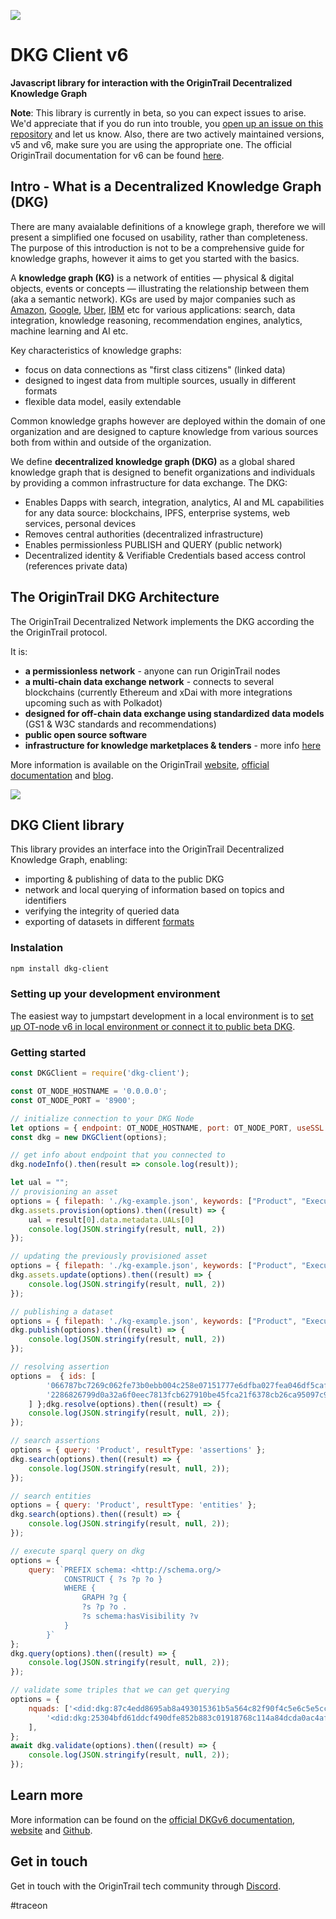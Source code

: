 ![](https://i.imgur.com/XkISdML.png)

# DKG Client v6

**Javascript library for interaction with the OriginTrail Decentralized Knowledge Graph**

**Note**: This library is currently in beta, so you can expect issues to arise. We'd appreciate that if you do run into trouble, you [open up an issue on this repository](https://github.com/OriginTrail/dkg-client/issues) and let us know. 
Also, there are two actively maintained versions, v5 and v6, make sure you are using the appropriate one.
The official OriginTrail documentation for v6 can be found [here](https://docs.origintrail.io/dkg-v6-upcoming-version/introduction-to-dkg-v6-start-here).


## Intro - What is a Decentralized Knowledge Graph (DKG)


There are many avaialable definitions of a knowlege graph, therefore we will present a simplified one focused on usability, rather than completeness. The purpose of this introduction is not to be a comprehensive guide for knowledge graphs, however it aims to get you started with the basics.

A **knowledge graph (KG)** is a network of entities — physical & digital objects, events or concepts — illustrating the relationship between them (aka a semantic network). KGs are used by major companies such as [Amazon](http://lunadong.com/talks/PG.pdf), [Google](https://en.wikipedia.org/wiki/Google_Knowledge_Graph), [Uber](https://www.youtube.com/watch?v=r3yMSl5NB_Q), [IBM](https://www.ibm.com/cloud/learn/knowledge-graph) etc for various applications: search, data integration, knowledge reasoning, recommendation engines, analytics, machine learning and AI etc.

Key characteristics of knowledge graphs:
* focus on data connections as "first class citizens" (linked data) 
* designed to ingest data from multiple sources, usually in different formats
* flexible data model, easily extendable

Common knowledge graphs however are deployed within the domain of one organization and are designed to capture knowledge from various sources both from within and outside of the organization.

We define **decentralized knowledge graph (DKG)** as a global shared knowledge graph that is designed to benefit organizations and individuals by providing a common infrastructure for data exchange. The DKG:

* Enables Dapps with search, integration, analytics, AI and ML capabilities for any data source: blockchains, IPFS, enterprise systems, web services, personal devices 
* Removes central authorities (decentralized infrastructure)
* Enables permissionless PUBLISH and QUERY (public network)
* Decentralized identity & Verifiable Credentials based access control (references private data)

## The OriginTrail DKG Architecture 

The OriginTrail Decentralized Network implements the DKG according the the OriginTrail protocol.

It is:

* **a permissionless network** - anyone can run OriginTrail nodes
* **a multi-chain data exchange network** - connects to several blockchains (currently Ethereum and xDai with more integrations upcoming such as with Polkadot)
* **designed for off-chain data exchange using standardized data models** (GS1 & W3C standards and recommendations)
* **public open source software**
* **infrastructure for knowledge marketplaces & tenders** - more info [here](https://www.youtube.com/watch?v=4uCxYGRh5fk)

More information is available on the OriginTrail [website](https://origintrail.io), [official documentation](https://docs.origintrail.io) and [blog](https://medium.com/origintrail).


![](https://i.imgur.com/yTNtZE1.png)



## DKG Client library

This library provides an interface into the OriginTrail Decentralized Knowledge Graph, enabling:

* importing & publishing of data to the public DKG
* network and local querying of information based on topics and identifiers
* verifying the integrity of queried data
* exporting of datasets in different [formats](https://docs.origintrail.io/en/latest/ODN-Functionalities/dataset-operations.html#supported-standards)

### Instalation

```sh
npm install dkg-client
```

### Setting up your development environment

The easiest way to jumpstart development in a local environment is to [set up OT-node v6 in local environment or connect it to public beta DKG](https://docs.origintrail.io/dkg-v6-upcoming-version/setup-instructions-dockerless).

### Getting started


```js
const DKGClient = require('dkg-client');

const OT_NODE_HOSTNAME = '0.0.0.0';
const OT_NODE_PORT = '8900';

// initialize connection to your DKG Node
let options = { endpoint: OT_NODE_HOSTNAME, port: OT_NODE_PORT, useSSL: false };
const dkg = new DKGClient(options);

// get info about endpoint that you connected to
dkg.nodeInfo().then(result => console.log(result));

let ual = "";
// provisioning an asset
options = { filepath: './kg-example.json', keywords: ["Product", "Executive Objects", "ACME"], visibility: "public" };
dkg.assets.provision(options).then((result) => {
    ual = result[0].data.metadata.UALs[0]
    console.log(JSON.stringify(result, null, 2))
});

// updating the previously provisioned asset
options = { filepath: './kg-example.json', keywords: ["Product", "Executive Objects", "ACME"], visibility: "public", ual};
dkg.assets.update(options).then((result) => {
    console.log(JSON.stringify(result, null, 2))
});

// publishing a dataset
options = { filepath: './kg-example.json', keywords: ["Product", "Executive Objects", "ACME"], visibility: "public" };
dkg.publish(options).then((result) => {
    console.log(JSON.stringify(result, null, 2))
});

// resolving assertion
options =  { ids: [
        '066787bc7269c062fe73b0ebb004c258e07151777e6dfba027fea046df5caf7c',
        '2286826799d0a32a6f0eec7813fcb627910be45fca21f6378cb26ca95097c939'
    ] };dkg.resolve(options).then((result) => {
    console.log(JSON.stringify(result, null, 2));
});

// search assertions
options = { query: 'Product', resultType: 'assertions' };
dkg.search(options).then((result) => {
    console.log(JSON.stringify(result, null, 2));
});

// search entities
options = { query: 'Product', resultType: 'entities' };
dkg.search(options).then((result) => {
    console.log(JSON.stringify(result, null, 2));
});

// execute sparql query on dkg
options = {
    query: `PREFIX schema: <http://schema.org/>
            CONSTRUCT { ?s ?p ?o }
            WHERE {
                GRAPH ?g {
                ?s ?p ?o .
                ?s schema:hasVisibility ?v
            }
        }`
};
dkg.query(options).then((result) => {
    console.log(JSON.stringify(result, null, 2));
});

// validate some triples that we can get querying
options = {
    nquads: ['<did:dkg:87c4edd8695ab8a493015361b5a564c82f90f4c5e6c5e5cc9adccf4e11a63ad7> <http://schema.org/hasType> \"person\" .',
        '<did:dkg:25304bfd61ddcf490dfe852b883c01918768c114a84dcda0ac4aff179ff9ba65> <http://schema.org/hasType> \"person\" .',
    ],
};
await dkg.validate(options).then((result) => {
    console.log(JSON.stringify(result, null, 2));
});

```

## Learn more

More information can be found on the [official DKGv6 documentation](https://docs.origintrail.io/dkg-v6-upcoming-version/introduction-to-dkg-v6-start-here), [website](https://origintrail.io) and [Github](https://github.com/OriginTrail).

## Get in touch

Get in touch with the OriginTrail tech community through [Discord](https://discordapp.com/invite/FCgYk2S). 


#traceon
